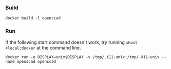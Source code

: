 ### Build

`docker build -l openscad .`

### Run

If the following start command doesn't work, try running `xhost +local:docker` at the command line.

`docker run -e DISPLAY=unix$DISPLAY -v /tmp/.X11-unix:/tmp/.X11-unix --name openscad openscad`
